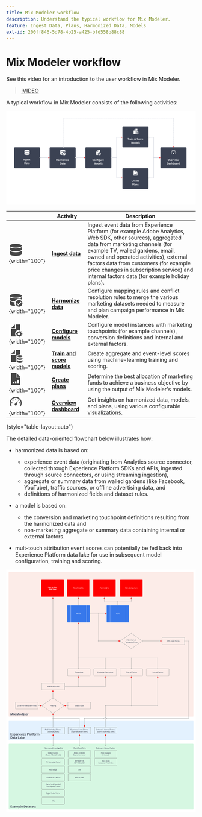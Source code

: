 ```yaml
---
title: Mix Modeler workflow
description: Understand the typical workflow for Mix Modeler.
feature: Ingest Data, Plans, Harmonized Data, Models
exl-id: 200ff846-5d78-4b25-a425-bfd558b88c88
---
```

# Mix Modeler workflow

See this video for an introduction to the user workflow in Mix Modeler.

>[!VIDEO](https://video.tv.adobe.com/v/3424854/?learn=on)


A typical workflow in Mix Modeler consists of the following activities:

![Alt text](/help/assets/ApplicationWorkflow.svg)

|  | Activity | Description |
|---|---|---|
| ![Data](/help/assets/icons/Data.svg){width="100"} | [**Ingest data**](../ingest-data/overview.md) | Ingest event data from Experience Platform (for example Adobe Analytics, Web SDK, other sources), aggregated data from marketing channels (for example TV, walled gardens, email, owned and operated activities), external factors data from customers (for example price changes in subscription service) and internal factors data (for example holiday plans). |
| ![DataCheck](/help/assets/icons/DataCheck.svg){width="100"} | [**Harmonize data**](../harmonize-data/overview.md) | Configure mapping rules and conflict resolution rules to merge the various marketing datasets needed to measure and plan campaign performance in Mix Modeler. |
|  ![FileConfig](/help/assets/icons/FileGear.svg){width="100"} | [**Configure models**](../models/create.md) | Configure model instances with marketing touchpoints (for example channels), conversion definitions and internal and external factors. |
| ![FileData](/help/assets/icons/FileData.svg){width="100"}  | [**Train and score models**](../models/overview.md) | Create aggregate and event-level scores using machine-learning training and scoring.  |
| ![FileChart](/help/assets/icons/FileChart.svg){width="100"} | [**Create plans**](../plans/overview.md) |  Determine the best allocation of marketing funds to achieve a business objective by using the output of Mix Modeler's models. |
| ![Dashboard](/help/assets/icons/Dashboard.svg){width="100"} | [**Overview dashboard**](../dashboard/overview.md) | Get insights on harmonized data, models, and plans, using various configurable visualizations. |

{style="table-layout:auto"}

The detailed data-oriented flowchart below illustrates how:

* harmonized data is based on:

  * experience event data (originating from Analytics source connector, collected through Experience Platform SDKs and APIs, ingested through source connectors, or using streaming ingestion),
  * aggregate or summary data from walled gardens (like Facebook, YouTube), traffic sources, or offline advertising data, and 
  * definitions of harmonized fields and dataset rules.

* a model is based on:

  * the conversion and marketing touchpoint definitions resulting from the harmonized data and 
  * non-marketing aggregate or summary data containing internal or external factors.

* mult-touch attribution event scores can potentially be fed back into Experience Platform data lake for use in subsequent model configuration, training and scoring.

![Comprehensive workflow](/help/assets/comprehensive-workflow.svg)
